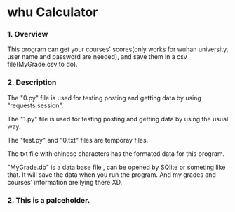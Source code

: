 # whu Calculator  
  

### 1. Overview  
  
This program can get your courses' scores(only works for wuhan university, user name and password are needed), and save them in a csv file(MyGrade.csv to do).  
  

### 2. Description  
  
The "0.py" file is used for testing posting and getting data by using "requests.session".  
  
The "1.py" file is used for testing posting and getting data by using the usual way.  
  
The "test.py" and "0.txt" files are temporay files.  
  
The txt file with chinese characters has the formated data for this program.  
  
"MyGrade.db" is a data base file , can be opened by SQlite or someting like that. It will save the data when you run the program. And my grades and courses' information are lying there XD.  
  
    
### 2. This is a palceholder.
